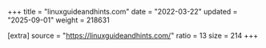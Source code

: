 +++
title = "linuxguideandhints.com"
date = "2022-03-22"
updated = "2025-09-01"
weight = 218631

[extra]
source = "https://linuxguideandhints.com/"
ratio = 13
size = 214
+++
